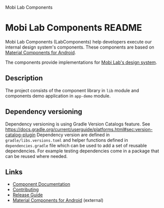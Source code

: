 Mobi Lab Components

# Mobi Lab Components README

Mobi Lab Components (LabComponents) help developers execute our internal design system's components.
These components are based on [Material Components for Android](https://github.com/material-components/material-components-android).

The components provide implementations for [Mobi Lab's design system](https://www.figma.com/file/gxt4iyWGyliILJSOCLXonl/P42-design-system-template-(Duplicate-this!)).

## Description

The project consists of the component library in `lib` module and components demo application in `app-demo` module.

## Dependency versioning

Dependency versioning is using Gradle Version Catalogs feature. See https://docs.gradle.org/current/userguide/platforms.html#sec:version-catalog-plugin
Dependency version are defined in `gradle/libs.versions.toml` and helper functions defined in `dependencies.gradle` file which can be used to add a set of reusable dependencies. For example testing dependencies come in a package that can be reused where needed.

## Links

- [Component Documentation](docs/main.md)
- [Contributing](docs/contributing.md)
- [Release Guide](docs/release_guide.md)
- [Material Components for Android](https://github.com/material-components/material-components-android) (external)
